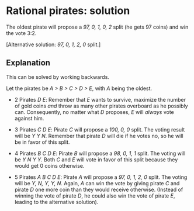 # Rational pirates: solution

The oldest pirate will propose a *97, 0, 1, 0, 2* split (he gets 97 coins) and
win the vote 3:2.

[Alternative solution: *97, 0, 1, 2, 0* split.]

## Explanation

This can be solved by working backwards.

Let the pirates be *A > B > C > D > E*, with *A* being the oldest.

* 2 Pirates *D E*: Remember that *E* wants to survive, maximize the number of
gold coins *and* throw as many other pirates overboard as he possibly can.
Consequently, no matter what *D* proposes, *E* will *always* vote against him.

* 3 Pirates *C D E*: Pirate *C* will propose a *100, 0, 0* split. The voting
result will be *Y Y N*. Remember that pirate *D* will die if he votes no, so he
will be in favor of this split.

* 4 Pirates *B C D E*: Pirate *B* will propose a *98, 0, 1, 1* split. The
voting will be *Y N Y Y*. Both *C* and *E* will vote in favor of this split
because they would get 0 coins otherwise.

* 5 Pirates *A B C D E*: Pirate *A* will propose a *97, 0, 1, 2, 0* split. The
voting will be *Y, N, Y, Y, N*. Again, *A* can win the vote by giving pirate
*C* and pirate *D* one more coin than they would receive otherwise. (Instead
of winning the vote of pirate *D*, he could also win the vote of pirate *E*,
leading to the alternative solution).
